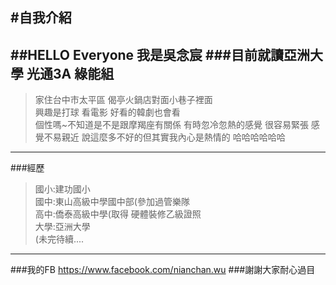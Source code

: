 #自我介紹
---------
##HELLO Everyone 我是吳念宸
###目前就讀亞洲大學 光通3A 綠能組
----------------------------
>家住台中市太平區 偈亭火鍋店對面小巷子裡面<br/>
興趣是打球 看電影 好看的韓劇也會看<br/>
個性嗎~不知道是不是跟摩羯座有關係 有時忽冷忽熱的感覺 很容易緊張 感覺不易親近 說這麼多不好的但其實我內心是熱情的  哈哈哈哈哈哈<br/>

------------------------------------
###經歷
>國小:建功國小<br/>
國中:東山高級中學國中部(參加過管樂隊<br/>
高中:僑泰高級中學(取得 硬體裝修乙級證照<br/>
大學:亞洲大學<br/>
(未完待續....<br/>

----------------------------------------
###我的FB
https://www.facebook.com/nianchan.wu
###謝謝大家耐心過目
